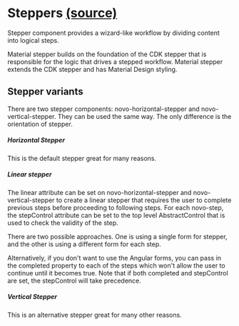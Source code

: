 Steppers [(source)](https://github.com/bullhorn/novo-elements/tree/master/projects/novo-examples/src/elements/stepper)
=========================================================================================

Stepper component provides a wizard-like workflow by dividing content into logical steps.

Material stepper builds on the foundation of the CDK stepper that is responsible for the logic that drives a stepped workflow. Material stepper extends the CDK stepper and has Material Design styling.

## Stepper variants

There are two stepper components: novo-horizontal-stepper and novo-vertical-stepper. They can be used the same way. The only difference is the orientation of stepper.

##### Horizontal Stepper

This is the default stepper great for many reasons.

<code-example example="stepper-horizontal"></code-example>

##### Linear stepper

The linear attribute can be set on novo-horizontal-stepper and novo-vertical-stepper to create a linear stepper that requires the user to complete previous steps before proceeding to following steps. For each novo-step, the stepControl attribute can be set to the top level AbstractControl that is used to check the validity of the step.

There are two possible approaches. One is using a single form for stepper, and the other is using a different form for each step.

Alternatively, if you don't want to use the Angular forms, you can pass in the completed property to each of the steps which won't allow the user to continue until it becomes true. Note that if both completed and stepControl are set, the stepControl will take precedence.

##### Vertical Stepper

This is an alternative stepper great for many other reasons.

<code-example example="stepper-vertical"></code-example>
